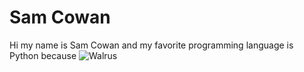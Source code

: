 # Sam Cowan
Hi my name is Sam Cowan and my favorite programming language is Python because ![Walrus](https://i.natgeofe.com/k/60108d62-2d04-478e-bb79-3f3549ffd13e/walrus-tusks_2x3.jpg)

